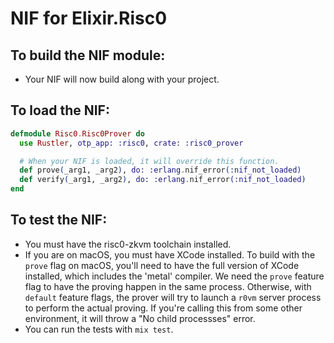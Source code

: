 # NIF for Elixir.Risc0

## To build the NIF module:

- Your NIF will now build along with your project.

## To load the NIF:

```elixir
defmodule Risc0.Risc0Prover do
  use Rustler, otp_app: :risc0, crate: :risc0_prover

  # When your NIF is loaded, it will override this function.
  def prove(_arg1, _arg2), do: :erlang.nif_error(:nif_not_loaded)
  def verify(_arg1, _arg2), do: :erlang.nif_error(:nif_not_loaded)
end
```

## To test the NIF:

- You must have the risc0-zkvm toolchain installed.
- If you are on macOS, you must have XCode installed. To build with the `prove` flag on macOS, you'll need to have the full version of XCode installed, which includes the 'metal' compiler. We need the `prove` feature flag to have the proving happen in the same process. Otherwise, with `default` feature flags, the prover will try to launch a `r0vm` server process to perform the actual proving. If you're calling this from some other environment, it will throw a "No child processses" error.
- You can run the tests with `mix test`.
